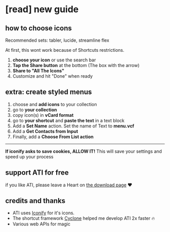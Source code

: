 # [read] new guide
## how to choose icons
Recommended sets: tabler, lucide, streamline flex

At first, this wont work because of Shortcuts restrictions.
1. **choose your icon** or use the search bar
2. **Tap the Share button** at the bottom (The box with the arrow)
3. **Share to "All The Icons"**
4. Customize and hit "Done" when ready

## extra: create styled menus
1. choose and **add icons** to your collection
2. go to **your collection**
3. copy icon(s) in **vCard format**
4. go to **your shortcut** and **paste the text** in a text block
5. Add a **Set Name** action. Set the name of Text to **menu.vcf**
6. Add a **Get Contacts from Input**
7. Finally, add a **Choose From List action**

---

**If iconify asks to save cookies, ALLOW IT!** This will save your settings and speed up your process 

## support ATI for free
if you like ATI, please leave a Heart on [the download page](https://routinehub.co/shortcut/22688/) ❤️
## credits and thanks
* ATI uses [Iconify](https://iconify.design/) for it's icons. 
* The shortcut framework [Cyclone](https://routinehub.co/shortcut/19577/) helped me develop ATI 2x faster 🔥
* Various web APIs for magic 